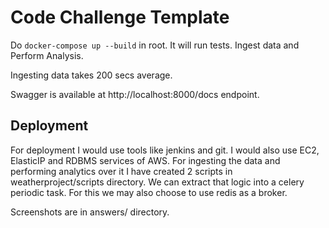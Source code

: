 # Code Challenge Template

Do
`
docker-compose up --build
`
in root. It will run tests. Ingest data and Perform Analysis.

Ingesting data takes 200 secs average.

Swagger is available at http://localhost:8000/docs endpoint.

## Deployment
For deployment I would use tools like jenkins and git. I would also use EC2, ElasticIP and RDBMS services of AWS. 
For ingesting the data and performing analytics over it I have created 2 scripts in weatherproject/scripts directory. We can extract that logic into a celery periodic task. For this we may also choose to use redis as a broker.

Screenshots are in answers/ directory.
